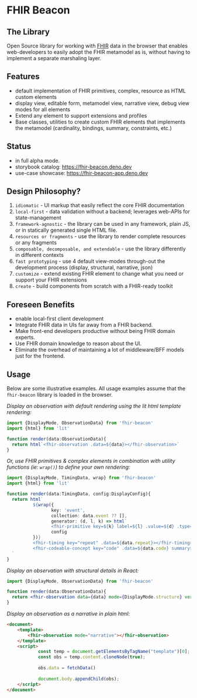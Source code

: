 FHIR Beacon
===========

## The Library
Open Source library for working with [FHIR](http://hl7.org/fhir/) data in the browser that enables web-developers to 
easily adopt the FHIR metamodel as is, without having to implement a separate marshaling layer. 

## Features
* default implementation of FHIR primitives, complex, resource as HTML custom elements
* display view, editable form, metamodel view, narrative view, debug view modes for all elements
* Extend any element to support extensions and profiles
* Base classes, utilities to create custom FHIR elements that implements the metamodel (cardinality, bindings, 
  summary, constraints, etc.)  

## Status
* in full alpha mode.
* storybook catalog: https://fhir-beacon.deno.dev
* use-case showcase: https://fhir-beacon-app.deno.dev

## Design Philosophy?
1. `idiomatic` - UI markup that easily reflect the core FHIR documentation 
2. `local-first` - data validation without a backend; leverages web-APIs for state-management
3. `framework-agnostic` - the library can be used in any framework, plain JS, or in statically generated single
   HTML file.
4. `resources or fragments` - use the library to render complete resources or any fragments
5. `composable, decomposable, and extendable` - use the library differently in different contexts
6. `fast prototyping` - use 4 default view-modes through-out the development process (display, structural, narrative,
   json)
7. `customize` - extend existing FHIR element to change what you need or support your FHIR extensions 
8. `create` - build components from scratch with a FHIR-ready toolkit 

## Foreseen Benefits
* enable local-first client development
* Integrate FHIR data in UIs far away from a FHIR backend.
* Make front-end developers productive without being FHIR domain experts.
* Use FHIR domain knowledge to reason about the UI.
* Eliminate the overhead of maintaining a lot of middleware/BFF models just for the frontend.

## Usage

Below are some illustrative examples. All usage examples assume that the `fhir-beacon` library is loaded in the 
browser.

*Display an observation with default rendering using the lit html template rendering:*
```typescript
import {DisplayMode, ObservationData} from 'fhir-beacon'
import {html} from 'lit'

function render(data:ObservationData){
  return html`<fhir-observation .data=${data}></fhir-observation>`
}
```
 
*Or, use FHIR primitives & complex elements in combination with utility functions (ie: `wrap()`) to define your own 
rendering:* 
```typescript
import {DisplayMode, TimingData, wrap} from 'fhir-beacon'
import {html} from 'lit'

function render(data:TimingData, config:DisplayConfig){
  return html`
          ${wrap({
                 key: 'event',
                 collection: data.event ?? [],
                 generator: (d, l, k) => html`
                 <fhir-primitive key=${k} label=${l} .value=${d} .type=${PrimitiveType.datetime} summary ></fhir-primitive>`,
                 config
          })}
          <fhir-timing key="repeat" .data=${data.repeat}></fhir-timing>
          <fhir-codeable-concept key="code" .data=${data.code} summary></fhir-codeable-concept>
  `
}
```

  
*Display an observation with structural details in React:*
```jsx
import {DisplayMode, ObservationData} from 'fhir-beacon'

function render(data:ObservationData){
  return <fhir-observation data={data} mode={DisplayMode.structure} verbose></fhir-observation>
}
```

*Display an observation as a narrative in plain html:*
```html
<document>
    <template>
        <fhir-observation mode="narrative"></fhir-observation>        
    </template>
    <script>
            const temp = document.getElementsByTagName("template")[0];
            const obs = temp.content.cloneNode(true);
            
            obs.data = fetchData()
            
            document.body.appendChild(obs);
    </script>
</document>
```
